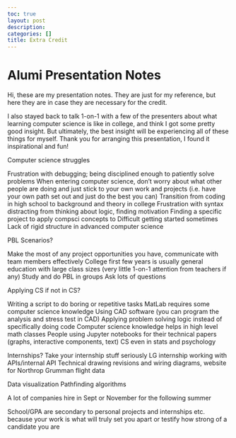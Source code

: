```yaml
---
toc: true
layout: post
description: 
categories: []
title: Extra Credit
---
```

# Alumi Presentation Notes

Hi, these are my presentation notes. They are just for my reference, but here they are in case they are necessary for the credit.

I also stayed back to talk 1-on-1 with a few of the presenters about what learning computer science is like in college, and think I got some pretty good insight. But ultimately, the best insight will be experiencing all of these things for myself. Thank you for arranging this presentation, I found it inspirational and fun!

Computer science struggles 

Frustration with debugging; being disciplined enough to patiently solve problems
When entering computer science, don’t worry about what other people are doing and just stick to your own work and projects (i.e. have your own path set out and just do the best you can)
Transition from coding in high school to background and theory in college
Frustration with syntax distracting from thinking about logic, finding motivation
Finding a specific project to apply compsci concepts to
Difficult getting started sometimes
Lack of rigid structure in advanced computer science

PBL Scenarios?

Make the most of any project opportunities you have, communicate with team members effectively
College first few years is usually general education with large class sizes (very little 1-on-1 attention from teachers if any) Study and do PBL in groups
Ask lots of questions

Applying CS if not in CS?

Writing a script to do boring or repetitive tasks
MatLab requires some computer science knowledge
Using CAD software (you can program the analysis and stress test in CAD)
Applying problem solving logic instead of specifically doing code
Computer science knowledge helps in high level math classes
People using Jupyter notebooks for their technical papers (graphs, interactive components, text)
CS even in stats and psychology

Internships?
Take your internship stuff seriously
LG internship working with APIs/internal API
Technical drawing revisions and wiring diagrams, website for Northrop Grumman flight data

Data visualization
Pathfinding algorithms

A lot of companies hire in Sept or November for the following summer

School/GPA are secondary to personal projects and internships etc. because your work is what will truly set you apart or testify how strong of a candidate you are
